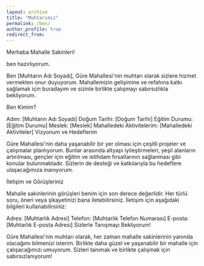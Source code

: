 ```yaml
---
layout: archive
title: "Muhtarımız"
permalink: /ben/
author_profile: true
redirect_from:
---
```


Merhaba Mahalle Sakinleri!

ben hazırlıyorum. 


Ben [Muhtarın Adı Soyadı], Güre Mahallesi'nin muhtarı olarak sizlere hizmet vermekten onur duyuyorum. Mahallemizin gelişimine ve refahına katkı sağlamak için buradayım ve sizinle birlikte çalışmayı sabırsızlıkla bekliyorum.

Ben Kimim?

Adım: [Muhtarın Adı Soyadı]
Doğum Tarihi: [Doğum Tarihi]
Eğitim Durumu: [Eğitim Durumu]
Meslek: [Meslek]
Mahalledeki Aktivitelerim: [Mahalledeki Aktiviteler]
Vizyonum ve Hedeflerim

Güre Mahallesi'nin daha yaşanabilir bir yer olması için çeşitli projeler ve çalışmalar planlıyorum. Bunlar arasında altyapı iyileştirmeleri, yeşil alanların artırılması, gençler için eğitim ve istihdam fırsatlarının sağlanması gibi konular bulunmaktadır. Sizlerin de desteği ve katkılarıyla bu hedeflere ulaşacağımıza inanıyorum.

İletişim ve Görüşleriniz

Mahalle sakinlerinin görüşleri benim için son derece değerlidir. Her türlü soru, öneri veya şikayetinizi bana iletebilirsiniz. İletişim için aşağıdaki bilgileri kullanabilirsiniz:

Adres: [Muhtarlık Adresi]
Telefon: [Muhtarlık Telefon Numarası]
E-posta: [Muhtarlık E-posta Adresi]
Sizlerle Tanışmayı Bekliyorum!

Güre Mahallesi'nin muhtarı olarak, her zaman mahalle sakinlerinin yanında olacağımı bilmenizi isterim. Birlikte daha güzel ve yaşanabilir bir mahalle için çalışacağımızı umuyorum. Sizleri tanımak ve birlikte çalışmak için sabırsızlanıyorum!